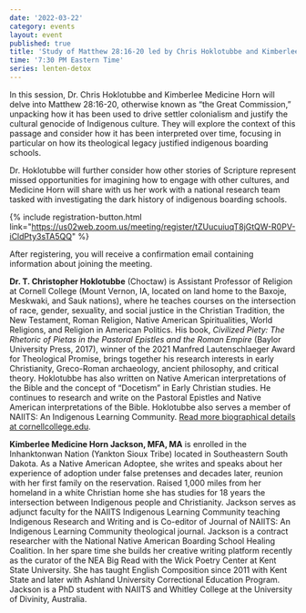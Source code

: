 ```yaml
---
date: '2022-03-22'
category: events
layout: event
published: true
title: 'Study of Matthew 28:16-20 led by Chris Hoklotubbe and Kimberlee Medicine Horn'
time: '7:30 PM Eastern Time'
series: lenten-detox
---
```

In this session, Dr. Chris Hoklotubbe and Kimberlee Medicine Horn will delve into Matthew 28:16-20, otherwise known as “the Great Commission,” unpacking how it has been used to drive settler colonialism and justify the cultural genocide of Indigenous culture. They will explore the context of this passage and consider how it has been interpreted over time, focusing in particular on how its theological legacy justified indigenous boarding schools.

Dr. Hoklotubbe will further consider how other stories of Scripture represent missed opportunities for imagining how to engage with other cultures, and Medicine Horn will share with us her work with a national research team tasked with investigating the dark history of indigenous boarding schools.

{% include registration-button.html link="https://us02web.zoom.us/meeting/register/tZUucuiuqT8jGtQW-R0PV-iCldPty3sTA5QQ" %}

After registering, you will receive a confirmation email containing information about joining the meeting.

**Dr. T. Christopher Hoklotubbe** (Choctaw) is Assistant Professor of Religion at Cornell College (Mount Vernon, IA, located on land home to the Baxoje, Meskwaki, and Sauk nations), where he teaches courses on the intersection of race, gender, sexuality, and social justice in the Christian Tradition, the New Testament, Roman Religion, Native American Spiritualities, World Religions, and Religion in American Politics. His book, _Civilized Piety: The Rhetoric of Pietas in the Pastoral Epistles and the Roman Empire_ (Baylor University Press, 2017), winner of the 2021 Manfred Lautenschlaeger Award for Theological Promise, brings together his research interests in early Christianity, Greco-Roman archaeology, ancient philosophy, and critical theory. Hoklotubbe has also written on Native American interpretations of the Bible and the concept of “Docetism” in Early Christian studies. He continues to research and write on the Pastoral Epistles and Native American interpretations of the Bible. Hoklotubbe also serves a member of NAIITS: An Indigenous Learning Community. [Read more biographical details at cornellcollege.edu](https://www.cornellcollege.edu/academics/our-faculty/faculty-profile/index.php/show/choklotubbe). 

**Kimberlee Medicine Horn Jackson, MFA, MA** is enrolled in the Inhanktonwan Nation (Yankton Sioux Tribe) located in Southeastern South Dakota. As a Native American Adoptee, she writes and speaks about her experience of adoption under false pretenses and decades later, reunion with her first family on the reservation. Raised 1,000 miles from her homeland in a white Christian home she has studies for 18 years the intersection between Indigenous people and Christianity. Jackson serves as adjunct faculty for the NAIITS Indigenous Learning Community teaching Indigenous Research and Writing and is Co-editor of Journal of NAIITS: An Indigenous Learning Community theological journal. Jackson is a contract researcher with the National Native American Boarding School Healing Coalition. In her spare time she builds her creative writing platform recently as the curator of the NEA Big Read with the Wick Poetry Center at Kent State University. She has taught English Composition since 2011 with Kent State and later with Ashland University Correctional Education Program. Jackson is a PhD student with NAIITS and Whitley College at the University of Divinity, Australia.

